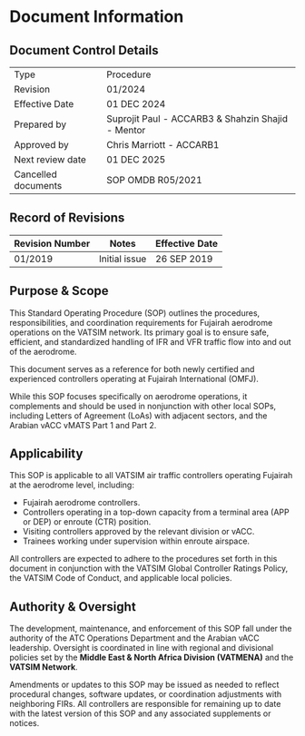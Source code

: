 # Document Information
## Document Control Details
|                     |                                                   |
|---------------------|---------------------------------------------------|
|         Type        |                    Procedure                      |
|       Revision      |                     01/2024                       |
|    Effective Date   |                    01 DEC 2024                    |
|     Prepared by     | Suprojit Paul - ACCARB3 & Shahzin Shajid - Mentor |
|     Approved by     |             Chris Marriott - ACCARB1              |
|   Next review date  |                    01 DEC 2025                    |
| Cancelled documents |                SOP OMDB R05/2021                  |

## Record of Revisions
<table><thead>
  <tr>
    <th>Revision Number</th>
    <th>Notes</th>
    <th>Effective Date</th>
  </tr></thead>
<tbody>
  <tr>
    <td>01/2019</td>
    <td>Initial issue</td>
    <td>26 SEP 2019</td>
  </tr>
</tbody></table>

## Purpose & Scope
This Standard Operating Procedure (SOP) outlines the procedures, responsibilities, and coordination requirements for Fujairah aerodrome operations on the VATSIM network. Its primary goal is to ensure safe, efficient, and standardized handling of IFR and VFR traffic flow into and out of the aerodrome.

This document serves as a reference for both newly certified and experienced controllers operating at Fujairah International (OMFJ).

While this SOP focuses specifically on aerodrome operations, it complements and should be used in nonjunction with other local SOPs, including Letters of Agreement (LoAs) with adjacent sectors, and the Arabian vACC vMATS Part 1 and Part 2.

## Applicability
This SOP is applicable to all VATSIM air traffic controllers operating Fujairah at the aerodrome level, including:

- Fujairah aerodrome controllers.
- Controllers operating in a top-down capacity from a terminal area (APP or DEP) or enroute (CTR) position.
- Visiting controllers approved by the relevant division or vACC.
- Trainees working under supervision within enroute airspace.

All controllers are expected to adhere to the procedures set forth in this document in conjunction with the VATSIM Global Controller Ratings Policy, the VATSIM Code of Conduct, and applicable local policies.

## Authority & Oversight
The development, maintenance, and enforcement of this SOP fall under the authority of the ATC Operations Department and the Arabian vACC leadership. Oversight is coordinated in line with regional and divisional policies set by the **Middle East & North Africa Division (VATMENA)** and the **VATSIM Network**.

Amendments or updates to this SOP may be issued as needed to reflect procedural changes, software updates, or coordination adjustments with neighboring FIRs. All controllers are responsible for remaining up to date with the latest version of this SOP and any associated supplements or notices.